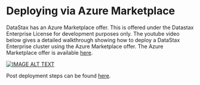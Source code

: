 # Deploying via Azure Marketplace

DataStax has an Azure Marketplace offer. This is offered under the Datastax Enterprise License for development purposes only. The youtube video below gives a detailed walkthrough showing how to deploy a DataStax Enterprise cluster using the Azure Marketplace offer.  The Azure Marketplace offer is available [here](https://azuremarketplace.microsoft.com/en-us/marketplace/apps/datastax.datastax-enterprise-st?tab=Overview).

[![IMAGE ALT TEXT](http://img.youtube.com/vi/_tBL7iwqBLY/0.jpg)](http://www.youtube.com/watch?v=_tBL7iwqBLY "Deploying DataStax wtih Azure Marketplace")

Post deployment steps can be found [here](postdeploy.md).

